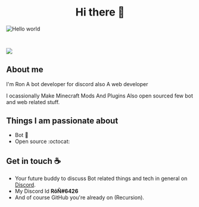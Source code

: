 <h1 align="center">Hi there 👋</h1>

<img src="https://raw.githubusercontent.com/Rongaming7777/Rongaming7777/main/resources/banner.png" alt="Hello world">

<p align="center"> 
<h3 Visitor count 
</h3> 
</br>
  <img src="https://profile-counter.glitch.me/Rongaming7777/count.svg" />
</p>

## About me

I'm Ron A bot developer for discord also A web developer 

I ocassionally Make Minecraft Mods And Plugins Also open sourced few bot and web related stuff.


## Things I am passionate about

- Bot :robot:
- Open source :octocat:

## Get in touch :coffee:

- Your future buddy to discuss Bot related things and tech in general on [Discord](https://discord.gg/zG8yUPhuxw).
- My Discord Id **RôÑ#6426**
- And of course GitHub you're already on (Recursion).



<!--
**Rongaming7777/Rongaming7777** is a ✨ _special_ ✨ repository because its `README.md` (this file) appears on your GitHub profile.

Here are some ideas to get you started:

- 🔭 I’m currently working on ...
- 🌱 I’m currently learning ...
- 👯 I’m looking to collaborate on ...
- 🤔 I’m looking for help with ...
- 💬 Ask me about ...
- 📫 How to reach me: ...
- 😄 Pronouns: ...
- ⚡ Fun fact: ...
-->
